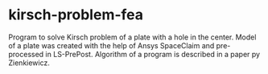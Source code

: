 # kirsch-problem-fea
Program to solve Kirsch problem of a plate with a hole in the center.
Model of a plate was created with the help of Ansys SpaceClaim and pre-processed in LS-PrePost.
Algorithm of a program is described in a paper py Zienkiewicz.
